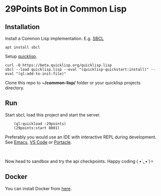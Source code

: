 # 29Points Bot in Common Lisp

## Installation

Install a Common Lisp implementation. E.g. [SBCL](https://www.sbcl.org/)

```shell
apt install sbcl
```

Setup [quicklisp](https://www.quicklisp.org/beta/).

```shell
curl -O https://beta.quicklisp.org/quicklisp.lisp
sbcl --load quicklisp.lisp --eval "(quicklisp-quickstart:install)" --eval "(ql:add-to-init-file)"
```

Clone this repo to **~/common-lisp/** folder or your quicklisp projects directory.

## Run

Start sbcl, load this project and start the server.

```common-lisp
	(ql:quickload :29points)
	(29points:start 8001)
```

Preferably you would use an IDE with interactive REPL during development. See [Emacs](https://www.gnu.org/software/emacs/), [VS Code](https://code.visualstudio.com/) or [Portacle](https://portacle.github.io/).

<br>

Now head to sandbox and try the api checkpoints. Happy coding ( •̀ .̫ •́ )✧

## Docker

You can install Docker from [here](https://www.docker.com/products/docker-desktop/).
